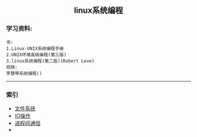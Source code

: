 ## <center> linux系统编程
### **学习资料**:
    书:
    1.Linux-UNIX系统编程手册
    2.UNIX环境高级编程(第三版)
    3.linux系统编程(第二版)(Robert Love)
    视频:
    李慧琴系统编程()
---
### 索引
- [文件系统](./File%20System/)
- [IO操作](./Input%20Output/)
- [进程间通信](./Inter-Process%20Communication/)
- 


